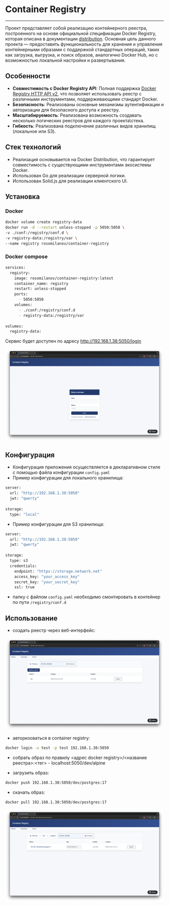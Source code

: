 # Container Registry

___

Проект представляет собой реализацию контейнерного реестра, построенного на основе официальной спецификации Docker Registry, которая описана в документации [distribution](https://github.com/distribution/distribution). Основная цель данного проекта — предоставить функциональность для хранения и управления контейнерными образами с поддержкой стандартных операций, таких как загрузка, выгрузка, и поиск образов, аналогично Docker Hub, но с возможностью локальной настройки и развертывания.

## Особенности

- **Совместимость с Docker Registry API**: Полная поддержка [Docker Registry HTTP API v2](https://distribution.github.io/distribution/spec/api/), что позволяет использовать реестр с различными инструментами, поддерживающими стандарт Docker.
- **Безопасность**: Реализованы основные механизмы аутентификации и авторизации для безопасного доступа к реестру.
- **Масштабируемость**: Реализована возможность создавать несколько логических реестров для каждого проекта\стека.
- **Гибкость**: Реализована подключение различных видов хранилищ (локальное или S3).

## Стек технологий

- Реализация основывается на Docker Distribution, что гарантирует совместимость с существующими инструментами экосистемы Docker.
- Использован Go для реализации серверной логики.
- Использован Solid.js для реализации клиентского UI.

## Установка

### Docker

```bash
docker volume create registry-data
docker run -d --restart unless-stopped -p 5050:5050 \
-v ./conf:/registry/conf.d \
-v registry-data:/registry/var \
--name registry rosomilanov/container-registry
```

### Docker compose

```bash
services:
  registry:
    image: rosomilanov/container-registry:latest
    container_name: registry
    restart: unless-stopped
    ports:
      - 5050:5050
    volumes:
      - ./conf:/registry/conf.d
      - registry-data:/registry/var

volumes:
  registry-data:
```

Сервис будет доступен по адресу http://192.168.1.38:5050/login

![вход](./images/start.png)

## Конфигурация

- Конфигурация приложения осуществляется в декларативном стиле с помощью файла конфигурации `config.yaml`
- Пример конфигурации для локального хранилища:
```bash config.yaml
server:
  url: "http://192.168.1.38:5050"
  jwt: "qwerty"

storage:
  type: "local"

```
- Пример конфигурации для S3 хранилища:
```bash config.yaml
server:
  url: "http://192.168.1.38:5050"
  jwt: "qwerty"

storage:
  type: s3
  credentials:
    endpoint: "https://storage.network.net"
    access_key: "your_access_key"
    secret_key: "your_secret_key"
    ssl: true
```
- папку с файлом `config.yaml` необходимо смонтировать в контейнер по пути `/registry/conf.d`
## Использование

- создать реестр через веб-интерфейс:

![репозиторий](./images/repo.png)

- авторизоваться в container registry:

```bash
docker login -u test -p test 192.168.1.38:5050
```

- собрать образ по правилу <адрес docker registry>/<название реестра>:<тег> - localhost:5050/dev/alpine

- загрузить образ:

```bash
docker push 192.168.1.38:5050/dev/postgres:17
```

- скачать образ:

```bash
docker pull 192.168.1.38:5050/dev/postgres:17
```

![образ](./images/images.png)
